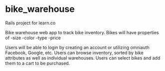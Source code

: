 # bike_warehouse

Rails project for learn.co

Bike warehouse web app to track bike inventory. Bikes will have properties of
-size
-color
-type
-price

Users will be able to login by creating an account or utilizing omniauth Facebook, Google, etc. Users can browse inventory, sorted by bike attributes as well as individual warehouses. Users can select bikes and add them to a cart to be purchased.
